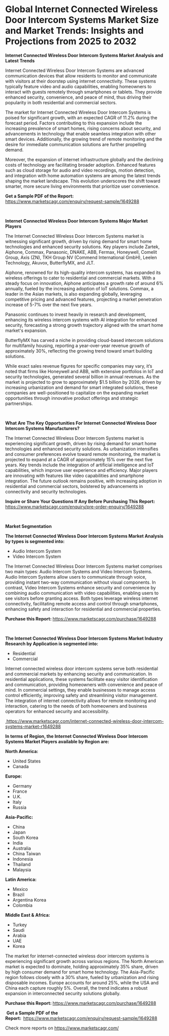 <p><h1>Global Internet Connected Wireless Door Intercom Systems Market Size and Market Trends: Insights and Projections from 2025 to 2032</h1></p><p><strong>Internet Connected Wireless Door Intercom Systems Market Analysis and Latest Trends</strong></p>
<p><p>Internet Connected Wireless Door Intercom Systems are advanced communication devices that allow residents to monitor and communicate with visitors at their doorstep using internet connectivity. These systems typically feature video and audio capabilities, enabling homeowners to interact with guests remotely through smartphones or tablets. They provide enhanced security, convenience, and peace of mind, thus driving their popularity in both residential and commercial sectors.</p><p>The market for Internet Connected Wireless Door Intercom Systems is poised for significant growth, with an expected CAGR of 11.2% during the forecast period. Factors contributing to this expansion include the increasing prevalence of smart homes, rising concerns about security, and advancements in technology that enable seamless integration with other smart devices. Additionally, the growing trend of remote monitoring and the desire for immediate communication solutions are further propelling demand. </p><p>Moreover, the expansion of internet infrastructure globally and the declining costs of technology are facilitating broader adoption. Enhanced features such as cloud storage for audio and video recordings, motion detection, and integration with home automation systems are among the latest trends shaping the market landscape. This evolution underscores the shift toward smarter, more secure living environments that prioritize user convenience.</p></p>
<p><strong>Get a Sample PDF of the Report:&nbsp;</strong> <a href="https://www.marketscagr.com/enquiry/request-sample/1649288?utm_campaign=2992&utm_medium=2&utm_source=Github&utm_content=ia&utm_term=26032025&utm_id=internet-connected-wireless-door-intercom-systems">https://www.marketscagr.com/enquiry/request-sample/1649288</a></p>
<p>&nbsp;</p>
<p><strong>Internet Connected Wireless Door Intercom Systems Major Market Players</strong></p>
<p><p>The Internet Connected Wireless Door Intercom Systems market is witnessing significant growth, driven by rising demand for smart home technologies and enhanced security solutions. Key players include Zartek, Aiphone, Commax, Panasonic, DNAKE, ABB, Fermax, Honeywell, Comelit Group, Axis (ZN), TKH Group NV (Commend International GmbH), Leelen Technology, Akuvox, ButterflyMX, and JLT.</p><p>Aiphone, renowned for its high-quality intercom systems, has expanded its wireless offerings to cater to residential and commercial markets. With a steady focus on innovation, Aiphone anticipates a growth rate of around 6% annually, fueled by the increasing adoption of IoT solutions. Commax, a leader in the Asian markets, is also expanding globally, leveraging competitive pricing and advanced features, projecting a market penetration increase of 5-7% over the next five years.</p><p>Panasonic continues to invest heavily in research and development, enhancing its wireless intercom systems with AI integration for enhanced security, forecasting a strong growth trajectory aligned with the smart home market's expansion.</p><p>ButterflyMX has carved a niche in providing cloud-based intercom solutions for multifamily housing, reporting a year-over-year revenue growth of approximately 30%, reflecting the growing trend toward smart building solutions.</p><p>While exact sales revenue figures for specific companies may vary, it’s noted that firms like Honeywell and ABB, with extensive portfolios in IoT and security technologies, generated several billion in annual revenues. As the market is projected to grow to approximately $1.5 billion by 2026, driven by increasing urbanization and demand for smart integrated solutions, these companies are well-positioned to capitalize on the expanding market opportunities through innovative product offerings and strategic partnerships.</p></p>
<p>&nbsp;</p>
<p><strong>What Are The Key Opportunities For Internet Connected Wireless Door Intercom Systems Manufacturers?</strong></p>
<p><p>The Internet Connected Wireless Door Intercom Systems market is experiencing significant growth, driven by rising demand for smart home technologies and enhanced security solutions. As urbanization intensifies and consumer preferences evolve toward remote monitoring, the market is projected to expand at a CAGR of approximately 15% over the next five years. Key trends include the integration of artificial intelligence and IoT capabilities, which improve user experience and efficiency. Major players are innovating with features like video capabilities and smartphone integration. The future outlook remains positive, with increasing adoption in residential and commercial sectors, bolstered by advancements in connectivity and security technologies.</p></p>
<p><strong>Inquire or Share Your Questions If Any Before Purchasing This Report:</strong> <a href="https://www.marketscagr.com/enquiry/pre-order-enquiry/1649288?utm_campaign=2992&utm_medium=2&utm_source=Github&utm_content=ia&utm_term=26032025&utm_id=internet-connected-wireless-door-intercom-systems">https://www.marketscagr.com/enquiry/pre-order-enquiry/1649288</a></p>
<p>&nbsp;</p>
<p><strong>Market Segmentation</strong></p>
<p><strong>The Internet Connected Wireless Door Intercom Systems Market Analysis by types is segmented into:</strong></p>
<p><ul><li>Audio Intercom System</li><li>Video Intercom System</li></ul></p>
<p><p>The Internet Connected Wireless Door Intercom Systems market comprises two main types: Audio Intercom Systems and Video Intercom Systems. Audio Intercom Systems allow users to communicate through voice, providing instant two-way communication without visual components. In contrast, Video Intercom Systems enhance security and convenience by combining audio communication with video capabilities, enabling users to see visitors before granting access. Both types leverage wireless internet connectivity, facilitating remote access and control through smartphones, enhancing safety and interaction for residential and commercial properties.</p></p>
<p><strong>Purchase this Report:&nbsp;</strong><a href="https://www.marketscagr.com/purchase/1649288?utm_campaign=2992&utm_medium=2&utm_source=Github&utm_content=ia&utm_term=26032025&utm_id=internet-connected-wireless-door-intercom-systems">https://www.marketscagr.com/purchase/1649288</a></p>
<p>&nbsp;</p>
<p><strong>The Internet Connected Wireless Door Intercom Systems Market Industry Research by Application is segmented into:</strong></p>
<p><ul><li>Residential</li><li>Commercial</li></ul></p>
<p><p>Internet connected wireless door intercom systems serve both residential and commercial markets by enhancing security and communication. In residential applications, these systems facilitate easy visitor identification and communication, providing homeowners with convenience and peace of mind. In commercial settings, they enable businesses to manage access control efficiently, improving safety and streamlining visitor management. The integration of internet connectivity allows for remote monitoring and interaction, catering to the needs of both homeowners and business operators for enhanced security and accessibility.</p></p>
<p><a href="https://www.marketscagr.com/internet-connected-wireless-door-intercom-systems-market-r1649288?utm_campaign=2992&utm_medium=2&utm_source=Github&utm_content=ia&utm_term=26032025&utm_id=internet-connected-wireless-door-intercom-systems">&nbsp;https://www.marketscagr.com/internet-connected-wireless-door-intercom-systems-market-r1649288</a></p>
<p><strong>In terms of Region, the Internet Connected Wireless Door Intercom Systems Market Players available by Region are:</strong></p>
<p>
    <p> <strong> North America: </strong>
        <ul>
            <li>United States</li>
            <li>Canada</li>
        </ul>
        </p> 
    <p> <strong> Europe: </strong>
        <ul>
            <li>Germany</li>
            <li>France</li>
            <li>U.K.</li>
            <li>Italy</li>
            <li>Russia</li>
        </ul>
        </p> 
    <p> <strong> Asia-Pacific: </strong>
        <ul>
            <li>China</li>
            <li>Japan</li>
            <li>South Korea</li>
            <li>India</li>
            <li>Australia</li>
            <li>China Taiwan</li>
            <li>Indonesia</li>
            <li>Thailand</li>
            <li>Malaysia</li>
        </ul>
        </p> 
    <p> <strong> Latin America: </strong>
        <ul>
            <li>Mexico</li>
            <li>Brazil</li>
            <li>Argentina Korea</li>
            <li>Colombia</li>
        </ul>
        </p> 
    <p> <strong> Middle East & Africa: </strong>
        <ul>
            <li>Turkey</li>
            <li>Saudi</li>
            <li>Arabia</li>
            <li>UAE</li>
            <li>Korea</li>
        </ul>
    </p>
    </p>
<p><p>The market for internet-connected wireless door intercom systems is experiencing significant growth across various regions. The North American market is expected to dominate, holding approximately 35% share, driven by high consumer demand for smart home technology. The Asia-Pacific region follows closely with a 30% share, fueled by urbanization and rising disposable incomes. Europe accounts for around 25%, while the USA and China each capture roughly 5%. Overall, the trend indicates a robust expansion in interconnected security solutions globally.</p></p>
<p><strong>Purchase this Report: </strong><a href="https://www.marketscagr.com/purchase/1649288?utm_campaign=2992&utm_medium=2&utm_source=Github&utm_content=ia&utm_term=26032025&utm_id=internet-connected-wireless-door-intercom-systems">https://www.marketscagr.com/purchase/1649288</a></p>
<p>&nbsp;<strong>Get a Sample PDF of the Report:&nbsp;&nbsp;</strong><a href="https://www.marketscagr.com/enquiry/request-sample/1649288?utm_campaign=2992&utm_medium=2&utm_source=Github&utm_content=ia&utm_term=26032025&utm_id=internet-connected-wireless-door-intercom-systems">https://www.marketscagr.com/enquiry/request-sample/1649288</a></p>
<p><strong></strong></p>
<p>Check more reports on <a href="https://www.marketscagr.com/?utm_campaign=2992&utm_medium=2&utm_source=Github&utm_content=ia&utm_term=26032025&utm_id=internet-connected-wireless-door-intercom-systems">https://www.marketscagr.com/</a></p>